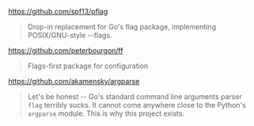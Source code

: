 https://github.com/spf13/pflag

> Drop-in replacement for Go's flag package, implementing POSIX/GNU-style --flags.

https://github.com/peterbourgon/ff

> Flags-first package for configuration

https://github.com/akamensky/argparse

> Let's be honest -- Go's standard command line arguments parser `flag` terribly sucks. It cannot come anywhere close to the Python's `argparse` module. This is why this project exists.